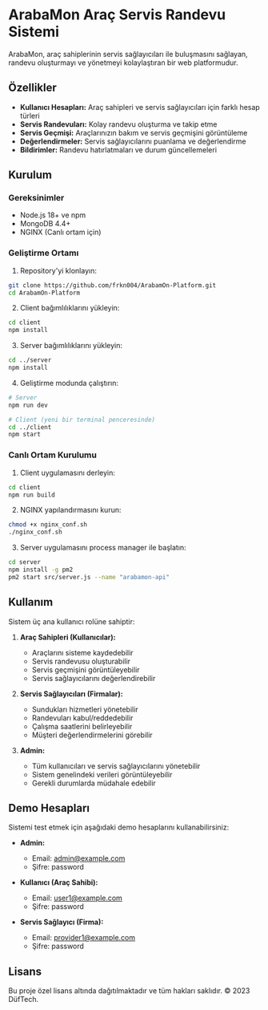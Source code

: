 # ArabaMon Araç Servis Randevu Sistemi

ArabaMon, araç sahiplerinin servis sağlayıcıları ile buluşmasını sağlayan, randevu oluşturmayı ve yönetmeyi kolaylaştıran bir web platformudur.

## Özellikler

- **Kullanıcı Hesapları:** Araç sahipleri ve servis sağlayıcıları için farklı hesap türleri
- **Servis Randevuları:** Kolay randevu oluşturma ve takip etme
- **Servis Geçmişi:** Araçlarınızın bakım ve servis geçmişini görüntüleme
- **Değerlendirmeler:** Servis sağlayıcılarını puanlama ve değerlendirme
- **Bildirimler:** Randevu hatırlatmaları ve durum güncellemeleri

## Kurulum

### Gereksinimler

- Node.js 18+ ve npm
- MongoDB 4.4+
- NGINX (Canlı ortam için)

### Geliştirme Ortamı

1. Repository'yi klonlayın:
```bash
git clone https://github.com/frkn004/ArabamOn-Platform.git
cd ArabamOn-Platform
```

2. Client bağımlılıklarını yükleyin:
```bash
cd client
npm install
```

3. Server bağımlılıklarını yükleyin:
```bash
cd ../server
npm install
```

4. Geliştirme modunda çalıştırın:
```bash
# Server 
npm run dev

# Client (yeni bir terminal penceresinde)
cd ../client
npm start
```

### Canlı Ortam Kurulumu

1. Client uygulamasını derleyin:
```bash
cd client
npm run build
```

2. NGINX yapılandırmasını kurun:
```bash
chmod +x nginx_conf.sh
./nginx_conf.sh
```

3. Server uygulamasını process manager ile başlatın:
```bash
cd server
npm install -g pm2
pm2 start src/server.js --name "arabamon-api"
```

## Kullanım

Sistem üç ana kullanıcı rolüne sahiptir:

1. **Araç Sahipleri (Kullanıcılar):**
   - Araçlarını sisteme kaydedebilir
   - Servis randevusu oluşturabilir
   - Servis geçmişini görüntüleyebilir
   - Servis sağlayıcılarını değerlendirebilir

2. **Servis Sağlayıcıları (Firmalar):**
   - Sundukları hizmetleri yönetebilir
   - Randevuları kabul/reddedebilir
   - Çalışma saatlerini belirleyebilir
   - Müşteri değerlendirmelerini görebilir

3. **Admin:**
   - Tüm kullanıcıları ve servis sağlayıcılarını yönetebilir
   - Sistem genelindeki verileri görüntüleyebilir
   - Gerekli durumlarda müdahale edebilir

## Demo Hesapları

Sistemi test etmek için aşağıdaki demo hesaplarını kullanabilirsiniz:

- **Admin:**
  - Email: admin@example.com
  - Şifre: password

- **Kullanıcı (Araç Sahibi):**
  - Email: user1@example.com
  - Şifre: password

- **Servis Sağlayıcı (Firma):**
  - Email: provider1@example.com
  - Şifre: password

## Lisans

Bu proje özel lisans altında dağıtılmaktadır ve tüm hakları saklıdır. © 2023 DüfTech. 